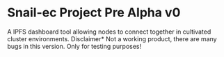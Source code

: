 # Snail-ec Project Pre Alpha v0

A IPFS dashboard tool allowing nodes to connect together in cultivated cluster environments. 
Disclaimer* Not a working product, there are many bugs in this version. Only for testing purposes!
